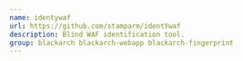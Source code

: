 ```yaml
---
name: identywaf
url: https://github.com/stamparm/identYwaf
description: Blind WAF identification tool.
group: blackarch blackarch-webapp blackarch-fingerprint
---
```

